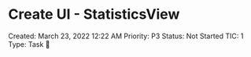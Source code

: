 # Create UI - StatisticsView

Created: March 23, 2022 12:22 AM
Priority: P3
Status: Not Started
TIC: 1
Type: Task 🔨
